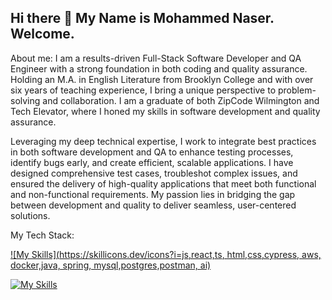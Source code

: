 ## Hi there 👋 My Name is Mohammed Naser. Welcome.


About me: 
I am a results-driven Full-Stack Software Developer and QA Engineer with a strong foundation in both coding and quality assurance. Holding an M.A. in English Literature from Brooklyn College and with over six years of teaching experience, I bring a unique perspective to problem-solving and collaboration. I am a graduate of both ZipCode Wilmington and Tech Elevator, where I honed my skills in software development and quality assurance.

Leveraging my deep technical expertise, I work to integrate best practices in both software development and QA to enhance testing processes, identify bugs early, and create efficient, scalable applications. I have designed comprehensive test cases, troubleshot complex issues, and ensured the delivery of high-quality applications that meet both functional and non-functional requirements. My passion lies in bridging the gap between development and quality to deliver seamless, user-centered solutions.

My Tech Stack: 

[![My Skills](https://skillicons.dev/icons?i=js,react,ts, html,css,cypress, aws, docker,java, spring, mysql,postgres,postman, ai)](https://skillicons.dev)

[![My Skills](https://skillicons.dev/icons?i=java,kotlin,nodejs,figma&theme=light)](https://skillicons.dev)
